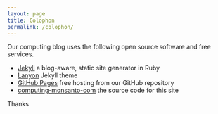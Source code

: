 ```yaml
---
layout: page
title: Colophon
permalink: /colophon/
---
```


Our computing blog uses the following open source software and free services.

* [Jekyll](http://jekyllrb.com/) a blog-aware, static site generator in Ruby
* [Lanyon](https://github.com/poole/lanyon) Jekyll theme
* [GitHub Pages](https://pages.github.com/) free hosting from our GitHub repository
* [computing-monsanto-com](https://github.com/MonsantoCo/computing-monsanto-com) the source code for this site

Thanks
